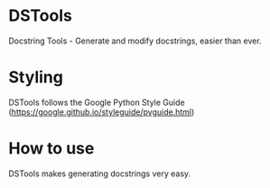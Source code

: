 # DSTools
 Docstring Tools - Generate and modify docstrings, easier than ever.

# Styling
 DSTools follows the Google Python Style Guide (https://google.github.io/styleguide/pyguide.html)


# How to use
 DSTools makes generating docstrings very easy.